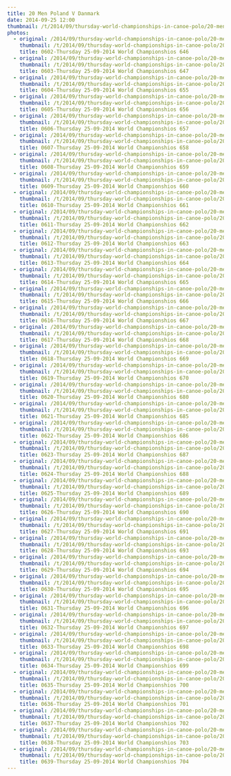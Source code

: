 ```yaml
---
title: 20 Men Poland V Danmark
date: 2014-09-25 12:00
thumbnail: /t/2014/09/thursday-world-championships-in-canoe-polo/20-men-poland-v-danmark/0602-thursday-25-09-2014-world-championshios-646.jpg
photos:
  - original: /2014/09/thursday-world-championships-in-canoe-polo/20-men-poland-v-danmark/0602-thursday-25-09-2014-world-championshios-646.jpg
    thumbnail: /t/2014/09/thursday-world-championships-in-canoe-polo/20-men-poland-v-danmark/0602-thursday-25-09-2014-world-championshios-646.jpg
    title: 0602-Thursday 25-09-2014 World Championshios 646
  - original: /2014/09/thursday-world-championships-in-canoe-polo/20-men-poland-v-danmark/0603-thursday-25-09-2014-world-championshios-647.jpg
    thumbnail: /t/2014/09/thursday-world-championships-in-canoe-polo/20-men-poland-v-danmark/0603-thursday-25-09-2014-world-championshios-647.jpg
    title: 0603-Thursday 25-09-2014 World Championshios 647
  - original: /2014/09/thursday-world-championships-in-canoe-polo/20-men-poland-v-danmark/0604-thursday-25-09-2014-world-championshios-655.jpg
    thumbnail: /t/2014/09/thursday-world-championships-in-canoe-polo/20-men-poland-v-danmark/0604-thursday-25-09-2014-world-championshios-655.jpg
    title: 0604-Thursday 25-09-2014 World Championshios 655
  - original: /2014/09/thursday-world-championships-in-canoe-polo/20-men-poland-v-danmark/0605-thursday-25-09-2014-world-championshios-656.jpg
    thumbnail: /t/2014/09/thursday-world-championships-in-canoe-polo/20-men-poland-v-danmark/0605-thursday-25-09-2014-world-championshios-656.jpg
    title: 0605-Thursday 25-09-2014 World Championshios 656
  - original: /2014/09/thursday-world-championships-in-canoe-polo/20-men-poland-v-danmark/0606-thursday-25-09-2014-world-championshios-657.jpg
    thumbnail: /t/2014/09/thursday-world-championships-in-canoe-polo/20-men-poland-v-danmark/0606-thursday-25-09-2014-world-championshios-657.jpg
    title: 0606-Thursday 25-09-2014 World Championshios 657
  - original: /2014/09/thursday-world-championships-in-canoe-polo/20-men-poland-v-danmark/0607-thursday-25-09-2014-world-championshios-658.jpg
    thumbnail: /t/2014/09/thursday-world-championships-in-canoe-polo/20-men-poland-v-danmark/0607-thursday-25-09-2014-world-championshios-658.jpg
    title: 0607-Thursday 25-09-2014 World Championshios 658
  - original: /2014/09/thursday-world-championships-in-canoe-polo/20-men-poland-v-danmark/0608-thursday-25-09-2014-world-championshios-659.jpg
    thumbnail: /t/2014/09/thursday-world-championships-in-canoe-polo/20-men-poland-v-danmark/0608-thursday-25-09-2014-world-championshios-659.jpg
    title: 0608-Thursday 25-09-2014 World Championshios 659
  - original: /2014/09/thursday-world-championships-in-canoe-polo/20-men-poland-v-danmark/0609-thursday-25-09-2014-world-championshios-660.jpg
    thumbnail: /t/2014/09/thursday-world-championships-in-canoe-polo/20-men-poland-v-danmark/0609-thursday-25-09-2014-world-championshios-660.jpg
    title: 0609-Thursday 25-09-2014 World Championshios 660
  - original: /2014/09/thursday-world-championships-in-canoe-polo/20-men-poland-v-danmark/0610-thursday-25-09-2014-world-championshios-661.jpg
    thumbnail: /t/2014/09/thursday-world-championships-in-canoe-polo/20-men-poland-v-danmark/0610-thursday-25-09-2014-world-championshios-661.jpg
    title: 0610-Thursday 25-09-2014 World Championshios 661
  - original: /2014/09/thursday-world-championships-in-canoe-polo/20-men-poland-v-danmark/0611-thursday-25-09-2014-world-championshios-662.jpg
    thumbnail: /t/2014/09/thursday-world-championships-in-canoe-polo/20-men-poland-v-danmark/0611-thursday-25-09-2014-world-championshios-662.jpg
    title: 0611-Thursday 25-09-2014 World Championshios 662
  - original: /2014/09/thursday-world-championships-in-canoe-polo/20-men-poland-v-danmark/0612-thursday-25-09-2014-world-championshios-663.jpg
    thumbnail: /t/2014/09/thursday-world-championships-in-canoe-polo/20-men-poland-v-danmark/0612-thursday-25-09-2014-world-championshios-663.jpg
    title: 0612-Thursday 25-09-2014 World Championshios 663
  - original: /2014/09/thursday-world-championships-in-canoe-polo/20-men-poland-v-danmark/0613-thursday-25-09-2014-world-championshios-664.jpg
    thumbnail: /t/2014/09/thursday-world-championships-in-canoe-polo/20-men-poland-v-danmark/0613-thursday-25-09-2014-world-championshios-664.jpg
    title: 0613-Thursday 25-09-2014 World Championshios 664
  - original: /2014/09/thursday-world-championships-in-canoe-polo/20-men-poland-v-danmark/0614-thursday-25-09-2014-world-championshios-665.jpg
    thumbnail: /t/2014/09/thursday-world-championships-in-canoe-polo/20-men-poland-v-danmark/0614-thursday-25-09-2014-world-championshios-665.jpg
    title: 0614-Thursday 25-09-2014 World Championshios 665
  - original: /2014/09/thursday-world-championships-in-canoe-polo/20-men-poland-v-danmark/0615-thursday-25-09-2014-world-championshios-666.jpg
    thumbnail: /t/2014/09/thursday-world-championships-in-canoe-polo/20-men-poland-v-danmark/0615-thursday-25-09-2014-world-championshios-666.jpg
    title: 0615-Thursday 25-09-2014 World Championshios 666
  - original: /2014/09/thursday-world-championships-in-canoe-polo/20-men-poland-v-danmark/0616-thursday-25-09-2014-world-championshios-667.jpg
    thumbnail: /t/2014/09/thursday-world-championships-in-canoe-polo/20-men-poland-v-danmark/0616-thursday-25-09-2014-world-championshios-667.jpg
    title: 0616-Thursday 25-09-2014 World Championshios 667
  - original: /2014/09/thursday-world-championships-in-canoe-polo/20-men-poland-v-danmark/0617-thursday-25-09-2014-world-championshios-668.jpg
    thumbnail: /t/2014/09/thursday-world-championships-in-canoe-polo/20-men-poland-v-danmark/0617-thursday-25-09-2014-world-championshios-668.jpg
    title: 0617-Thursday 25-09-2014 World Championshios 668
  - original: /2014/09/thursday-world-championships-in-canoe-polo/20-men-poland-v-danmark/0618-thursday-25-09-2014-world-championshios-669.jpg
    thumbnail: /t/2014/09/thursday-world-championships-in-canoe-polo/20-men-poland-v-danmark/0618-thursday-25-09-2014-world-championshios-669.jpg
    title: 0618-Thursday 25-09-2014 World Championshios 669
  - original: /2014/09/thursday-world-championships-in-canoe-polo/20-men-poland-v-danmark/0619-thursday-25-09-2014-world-championshios-670.jpg
    thumbnail: /t/2014/09/thursday-world-championships-in-canoe-polo/20-men-poland-v-danmark/0619-thursday-25-09-2014-world-championshios-670.jpg
    title: 0619-Thursday 25-09-2014 World Championshios 670
  - original: /2014/09/thursday-world-championships-in-canoe-polo/20-men-poland-v-danmark/0620-thursday-25-09-2014-world-championshios-680.jpg
    thumbnail: /t/2014/09/thursday-world-championships-in-canoe-polo/20-men-poland-v-danmark/0620-thursday-25-09-2014-world-championshios-680.jpg
    title: 0620-Thursday 25-09-2014 World Championshios 680
  - original: /2014/09/thursday-world-championships-in-canoe-polo/20-men-poland-v-danmark/0621-thursday-25-09-2014-world-championshios-685.jpg
    thumbnail: /t/2014/09/thursday-world-championships-in-canoe-polo/20-men-poland-v-danmark/0621-thursday-25-09-2014-world-championshios-685.jpg
    title: 0621-Thursday 25-09-2014 World Championshios 685
  - original: /2014/09/thursday-world-championships-in-canoe-polo/20-men-poland-v-danmark/0622-thursday-25-09-2014-world-championshios-686.jpg
    thumbnail: /t/2014/09/thursday-world-championships-in-canoe-polo/20-men-poland-v-danmark/0622-thursday-25-09-2014-world-championshios-686.jpg
    title: 0622-Thursday 25-09-2014 World Championshios 686
  - original: /2014/09/thursday-world-championships-in-canoe-polo/20-men-poland-v-danmark/0623-thursday-25-09-2014-world-championshios-687.jpg
    thumbnail: /t/2014/09/thursday-world-championships-in-canoe-polo/20-men-poland-v-danmark/0623-thursday-25-09-2014-world-championshios-687.jpg
    title: 0623-Thursday 25-09-2014 World Championshios 687
  - original: /2014/09/thursday-world-championships-in-canoe-polo/20-men-poland-v-danmark/0624-thursday-25-09-2014-world-championshios-688.jpg
    thumbnail: /t/2014/09/thursday-world-championships-in-canoe-polo/20-men-poland-v-danmark/0624-thursday-25-09-2014-world-championshios-688.jpg
    title: 0624-Thursday 25-09-2014 World Championshios 688
  - original: /2014/09/thursday-world-championships-in-canoe-polo/20-men-poland-v-danmark/0625-thursday-25-09-2014-world-championshios-689.jpg
    thumbnail: /t/2014/09/thursday-world-championships-in-canoe-polo/20-men-poland-v-danmark/0625-thursday-25-09-2014-world-championshios-689.jpg
    title: 0625-Thursday 25-09-2014 World Championshios 689
  - original: /2014/09/thursday-world-championships-in-canoe-polo/20-men-poland-v-danmark/0626-thursday-25-09-2014-world-championshios-690.jpg
    thumbnail: /t/2014/09/thursday-world-championships-in-canoe-polo/20-men-poland-v-danmark/0626-thursday-25-09-2014-world-championshios-690.jpg
    title: 0626-Thursday 25-09-2014 World Championshios 690
  - original: /2014/09/thursday-world-championships-in-canoe-polo/20-men-poland-v-danmark/0627-thursday-25-09-2014-world-championshios-691.jpg
    thumbnail: /t/2014/09/thursday-world-championships-in-canoe-polo/20-men-poland-v-danmark/0627-thursday-25-09-2014-world-championshios-691.jpg
    title: 0627-Thursday 25-09-2014 World Championshios 691
  - original: /2014/09/thursday-world-championships-in-canoe-polo/20-men-poland-v-danmark/0628-thursday-25-09-2014-world-championshios-693.jpg
    thumbnail: /t/2014/09/thursday-world-championships-in-canoe-polo/20-men-poland-v-danmark/0628-thursday-25-09-2014-world-championshios-693.jpg
    title: 0628-Thursday 25-09-2014 World Championshios 693
  - original: /2014/09/thursday-world-championships-in-canoe-polo/20-men-poland-v-danmark/0629-thursday-25-09-2014-world-championshios-694.jpg
    thumbnail: /t/2014/09/thursday-world-championships-in-canoe-polo/20-men-poland-v-danmark/0629-thursday-25-09-2014-world-championshios-694.jpg
    title: 0629-Thursday 25-09-2014 World Championshios 694
  - original: /2014/09/thursday-world-championships-in-canoe-polo/20-men-poland-v-danmark/0630-thursday-25-09-2014-world-championshios-695.jpg
    thumbnail: /t/2014/09/thursday-world-championships-in-canoe-polo/20-men-poland-v-danmark/0630-thursday-25-09-2014-world-championshios-695.jpg
    title: 0630-Thursday 25-09-2014 World Championshios 695
  - original: /2014/09/thursday-world-championships-in-canoe-polo/20-men-poland-v-danmark/0631-thursday-25-09-2014-world-championshios-696.jpg
    thumbnail: /t/2014/09/thursday-world-championships-in-canoe-polo/20-men-poland-v-danmark/0631-thursday-25-09-2014-world-championshios-696.jpg
    title: 0631-Thursday 25-09-2014 World Championshios 696
  - original: /2014/09/thursday-world-championships-in-canoe-polo/20-men-poland-v-danmark/0632-thursday-25-09-2014-world-championshios-697.jpg
    thumbnail: /t/2014/09/thursday-world-championships-in-canoe-polo/20-men-poland-v-danmark/0632-thursday-25-09-2014-world-championshios-697.jpg
    title: 0632-Thursday 25-09-2014 World Championshios 697
  - original: /2014/09/thursday-world-championships-in-canoe-polo/20-men-poland-v-danmark/0633-thursday-25-09-2014-world-championshios-698.jpg
    thumbnail: /t/2014/09/thursday-world-championships-in-canoe-polo/20-men-poland-v-danmark/0633-thursday-25-09-2014-world-championshios-698.jpg
    title: 0633-Thursday 25-09-2014 World Championshios 698
  - original: /2014/09/thursday-world-championships-in-canoe-polo/20-men-poland-v-danmark/0634-thursday-25-09-2014-world-championshios-699.jpg
    thumbnail: /t/2014/09/thursday-world-championships-in-canoe-polo/20-men-poland-v-danmark/0634-thursday-25-09-2014-world-championshios-699.jpg
    title: 0634-Thursday 25-09-2014 World Championshios 699
  - original: /2014/09/thursday-world-championships-in-canoe-polo/20-men-poland-v-danmark/0635-thursday-25-09-2014-world-championshios-700.jpg
    thumbnail: /t/2014/09/thursday-world-championships-in-canoe-polo/20-men-poland-v-danmark/0635-thursday-25-09-2014-world-championshios-700.jpg
    title: 0635-Thursday 25-09-2014 World Championshios 700
  - original: /2014/09/thursday-world-championships-in-canoe-polo/20-men-poland-v-danmark/0636-thursday-25-09-2014-world-championshios-701.jpg
    thumbnail: /t/2014/09/thursday-world-championships-in-canoe-polo/20-men-poland-v-danmark/0636-thursday-25-09-2014-world-championshios-701.jpg
    title: 0636-Thursday 25-09-2014 World Championshios 701
  - original: /2014/09/thursday-world-championships-in-canoe-polo/20-men-poland-v-danmark/0637-thursday-25-09-2014-world-championshios-702.jpg
    thumbnail: /t/2014/09/thursday-world-championships-in-canoe-polo/20-men-poland-v-danmark/0637-thursday-25-09-2014-world-championshios-702.jpg
    title: 0637-Thursday 25-09-2014 World Championshios 702
  - original: /2014/09/thursday-world-championships-in-canoe-polo/20-men-poland-v-danmark/0638-thursday-25-09-2014-world-championshios-703.jpg
    thumbnail: /t/2014/09/thursday-world-championships-in-canoe-polo/20-men-poland-v-danmark/0638-thursday-25-09-2014-world-championshios-703.jpg
    title: 0638-Thursday 25-09-2014 World Championshios 703
  - original: /2014/09/thursday-world-championships-in-canoe-polo/20-men-poland-v-danmark/0639-thursday-25-09-2014-world-championshios-704.jpg
    thumbnail: /t/2014/09/thursday-world-championships-in-canoe-polo/20-men-poland-v-danmark/0639-thursday-25-09-2014-world-championshios-704.jpg
    title: 0639-Thursday 25-09-2014 World Championshios 704
---
```

